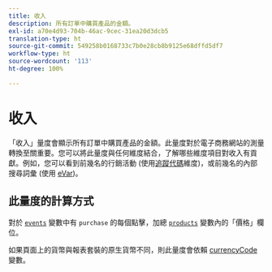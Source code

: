 ```yaml
---
title: 收入
description: 所有訂單中購買產品的金額。
exl-id: a70e4d93-704b-46ac-9cec-31ea20d3dcb5
translation-type: ht
source-git-commit: 549258b0168733c7b0e28cb8b9125e68dffd5df7
workflow-type: ht
source-wordcount: '113'
ht-degree: 100%

---
```


# 收入

「收入」量度會顯示所有訂單中購買產品的金額。此量度對於電子商務網站的測量轉換至關重要。您可以將此量度與任何維度結合，了解哪些維度項目對收入有貢獻。例如，您可以看到前幾名的行銷活動 (使用[追蹤代碼](../dimensions/tracking-code.md)維度)，或前幾名的內部搜尋詞彙 (使用 [eVar](../dimensions/evar.md))。

## 此量度的計算方式

對於 [`events`](/help/implement/vars/page-vars/events/event-purchase.md) 變數中有 `purchase` 的每個點擊，加總 [`products`](/help/implement/vars/page-vars/products.md) 變數內的「價格」欄位。

如果頁面上的貨幣與報表套裝的原生貨幣不同，則此量度會依賴 [currencyCode](/help/implement/vars/config-vars/currencycode.md) 變數。
